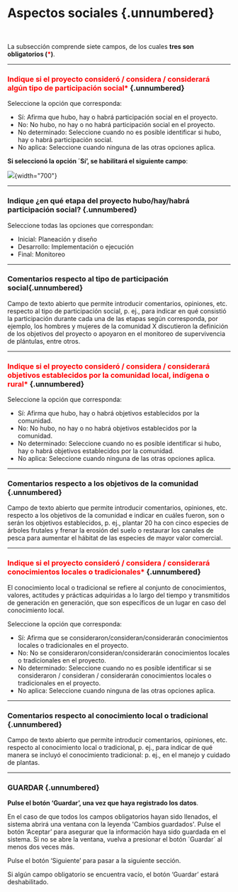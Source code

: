 #  Aspectos sociales {.unnumbered}

<br>

La subsección comprende siete campos, de los cuales **tres son obligatorios (<span style="color:red">\*</span>)**.

----

### <span style="color:red">Indique si el proyecto consideró / considera / considerará algún tipo de participación social\*</span> {.unnumbered}
Seleccione la opción que corresponda:

- Sí: Afirma que hubo, hay o habrá participación social en el proyecto.
- No: No hubo, no hay o no habrá participación social en el proyecto.
- No determinado: Seleccione cuando no es posible identificar si hubo, hay o habrá participación social.
- No aplica: Seleccione cuando ninguna de las otras opciones aplica.

**Si seleccionó la opción ´Sí’, se habilitará el siguiente campo**:

![](https://raw.githubusercontent.com/AngelicaEMB/PruebasManualSNIRA/main/images/Imagen9.png){width="700"}

----

### Indique ¿en qué etapa del proyecto hubo/hay/habrá participación social? {.unnumbered}
Seleccione todas las opciones que correspondan:

- Inicial: Planeación y diseño
- Desarrollo: Implementación o ejecución
- Final: Monitoreo

----

### Comentarios respecto al tipo de participación social{.unnumbered}
Campo de texto abierto que permite introducir comentarios, opiniones, etc. respecto al tipo de participación social, p. ej., para indicar en qué consistió la participación durante cada una de las etapas según corresponda, por ejemplo,  los hombres y mujeres de la comunidad X discutieron la definición de los objetivos del proyecto o apoyaron en el monitoreo de supervivencia de plántulas, entre otros.

----

### <span style="color:red">Indique si el proyecto consideró / considera / considerará objetivos establecidos por la comunidad local, indígena o rural\*</span> {.unnumbered}
Seleccione la opción que corresponda:

- Sí: Afirma que hubo, hay o habrá objetivos establecidos por la comunidad.
- No: No hubo, no hay o no habrá objetivos establecidos por la comunidad.
- No determinado: Seleccione cuando no es posible identificar si hubo, hay o habrá objetivos establecidos por la comunidad.
- No aplica: Seleccione cuando ninguna de las otras opciones aplica.

----

### Comentarios respecto a los objetivos de la comunidad {.unnumbered}
Campo de texto abierto que permite introducir comentarios, opiniones, etc. respecto a los objetivos de la comunidad e indicar en cuáles fueron, son o serán los objetivos establecidos, p. ej., plantar 20 ha con cinco especies de árboles frutales y frenar la erosión del suelo o restaurar los canales de pesca para aumentar el hábitat de las especies de mayor valor comercial.

----

### <span style="color:red">Indique si el proyecto consideró / considera / considerará conocimientos locales o tradicionales\*</span> {.unnumbered}
El conocimiento local o tradicional se refiere al conjunto de conocimientos, valores, actitudes y prácticas adquiridas a lo largo del tiempo y transmitidos de generación en generación, que son específicos de un lugar en caso del conocimiento local.

Seleccione la opción que corresponda:

- Sí: Afirma que se consideraron/consideran/considerarán conocimientos locales o tradicionales en el proyecto.
- No: No se consideraron/consideran/considerarán conocimientos locales o tradicionales en el proyecto.
- No determinado: Seleccione cuando no es posible identificar si se consideraron / consideran / considerarán conocimientos locales o tradicionales en el proyecto.
- No aplica: Seleccione cuando ninguna de las otras opciones aplica.

----

### Comentarios respecto al conocimiento local o tradicional {.unnumbered}
Campo de texto abierto que permite introducir comentarios, opiniones, etc. respecto al conocimiento local o tradicional, p. ej., para indicar de qué manera se incluyó el conocimiento tradicional: p. ej., en el manejo y cuidado de plantas.

----

### GUARDAR {.unnumbered}

**Pulse el botón ‘Guardar’, una vez que haya registrado los datos**.

En el caso de que todos los campos obligatorios hayan sido llenados, el sistema abrirá una ventana con la leyenda 'Cambios guardados'. Pulse el botón ‘Aceptar’ para asegurar que la información haya sido guardada en el sistema. Si no se abre la ventana, vuelva a presionar el botón ´Guardar´ al menos dos veces más.

Pulse el botón ‘Siguiente’ para pasar a la siguiente sección. 

Si algún campo obligatorio se encuentra vacío, el botón ‘Guardar’ estará deshabilitado.
